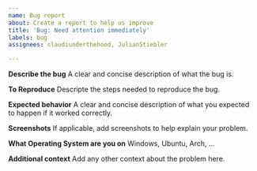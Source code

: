 ```yaml
---
name: Bug report
about: Create a report to help us improve
title: 'Bug: Need attention immediately'
labels: bug
assignees: claudiunderthehood, JulianStiebler

---
```


**Describe the bug**
A clear and concise description of what the bug is.

**To Reproduce**
Descripte the steps needed to reproduce the bug.

**Expected behavior**
A clear and concise description of what you expected to happen if it worked correctly.

**Screenshots**
If applicable, add screenshots to help explain your problem.

**What Operating System are you on**
Windows, Ubuntu, Arch, ...

**Additional context**
Add any other context about the problem here.
